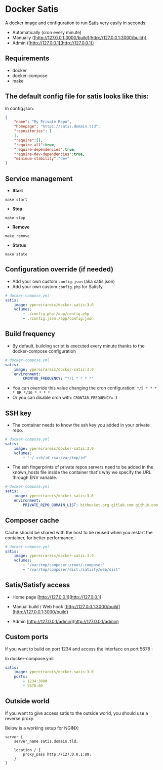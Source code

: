 # Docker Satis

A docker image and configuration to run [Satis](https://github.com/composer/satis) very easily in seconds:

* Automatically (cron every minute)
* Manually ([http://127.0.0.1:3000/build](http://127.0.0.1:3000/build))
* Admin ([http://127.0.0.1](http://127.0.0.1))

## Requirements

* docker
* docker-compose
* make

## The default config file for satis looks like this:

In config.json:
```json
{
    "name": "My Private Repo",
    "homepage": "https://satis.domain.tld",
    "repositories": [
    ],
    "require":[],
    "require-all":true,
    "require-dependencies":true,
    "require-dev-dependencies":true,
    "minimum-stability":"dev"
}

```

## Service management

* **Start**

```
make start
```

* **Stop**

```
make stop
```

* **Remove**

```
make remove
```

* **Status**

```
make state
```

## Configuration override (if needed)

* Add your own custom `config.json` (aka satis.json)
* Add your own custom `config.php` for Satisfy

```yml
# docker-compose.yml
satis:
    image: ypereirareis/docker-satis:3.0
    volumes:
        - ./config.php:/app/config.php
        - ./config.json:/app/config.json
```

## **Build frequency**

* By default, building script is executed every minute thanks to the docker-compose configuration

```yml
# docker-compose.yml
satis:
    image: ypereirareis/docker-satis:3.0
    environment:
        CRONTAB_FREQUENCY: "*/1 * * * *"
```

* You can override this value changing the cron configuration: `*/5 * * * * OR */10 * * * *`
* Or you can disable cron with: `CRONTAB_FREQUENCY=-1`

## SSH key

* The container needs to know the ssh key you added in your private repo.

```yml
# docker-compose.yml
satis:
    image: ypereirareis/docker-satis:3.0
    volumes:
        - "~/.ssh/id_rsa:/var/tmp/id"
```

* The ssh fingerprints of private repos servers need to be added in the known_hosts file inside the container that's why we specify the URL through ENV variable.

```yml
# docker-compose.yml
satis:
    image: ypereirareis/docker-satis:3.0
    environment:
        PRIVATE_REPO_DOMAIN_LIST: bitbucket.org gitlab.com github.com
```

## Composer cache

Cache should be shared with the host to be reused when you restart the container, for better performance.

```yml
# docker-compose.yml
satis:
    image: ypereirareis/docker-satis:3.0
    volumes:
        - "/var/tmp/composer:/root/.composer"
        - "/var/tmp/composer/dist:/satisfy/web/dist"
```


## Satis/Satisfy access

* Home page
[http://127.0.0.1](http://127.0.0.1)

* Manual build / Web hook
[http://127.0.0.1:3000/build](http://127.0.0.1:3000/build)

* Admin
[http://127.0.0.1/admin](http://127.0.0.1/admin)

## Custom ports

If you want to build on port 1234 and access the interface on port 5678 :

In docker-compose.yml:
```yml
satis:
    image: ypereirareis/docker-satis:3.0
    ports:
        - 1234:3000
        - 5678:80

```

## Outside world

If you want to give access satis to the outside world, you should use a reverse proxy.

Below is a working setup for NGINX:

```
server {
    server_name satis.domain.tld;

    location / {
        proxy_pass http://127.0.0.1:80;
    }
}
```


